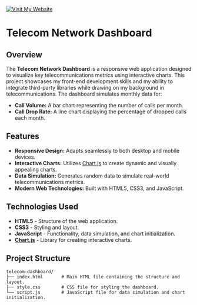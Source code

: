 
[![Visit My Website](https://img.shields.io/badge/Visit-My%20Website-blue?style=for-the-badge)](https://yourlocalpal.github.io)

# Telecom Network Dashboard

## Overview
The **Telecom Network Dashboard** is a responsive web application designed to visualize key telecommunications metrics using interactive charts. This project showcases my front-end development skills and my ability to integrate third-party libraries while drawing on my background in telecommunications. The dashboard simulates monthly data for:

- **Call Volume:** A bar chart representing the number of calls per month.
- **Call Drop Rate:** A line chart displaying the percentage of dropped calls each month.

## Features
- **Responsive Design:** Adapts seamlessly to both desktop and mobile devices.
- **Interactive Charts:** Utilizes [Chart.js](https://www.chartjs.org/) to create dynamic and visually appealing charts.
- **Data Simulation:** Generates random data to simulate real-world telecommunications metrics.
- **Modern Web Technologies:** Built with HTML5, CSS3, and JavaScript.

## Technologies Used
- **HTML5** - Structure of the web application.
- **CSS3** - Styling and layout.
- **JavaScript** - Functionality, data simulation, and chart initialization.
- **[Chart.js](https://www.chartjs.org/)** - Library for creating interactive charts.

## Project Structure

```plaintext
telecom-dashboard/
├── index.html       # Main HTML file containing the structure and layout.
├── style.css        # CSS file for styling the dashboard.
└── script.js        # JavaScript file for data simulation and chart initialization.
